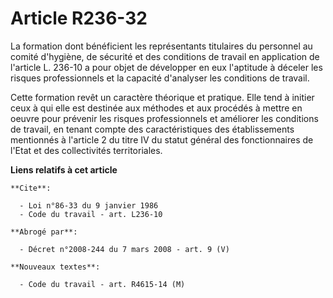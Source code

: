 # Article R236-32

La formation dont bénéficient les représentants titulaires du personnel au comité d'hygiène, de sécurité et des conditions de
travail en application de l'article L. 236-10 a pour objet de développer en eux l'aptitude à déceler les risques
professionnels et la capacité d'analyser les conditions de travail.

Cette formation revêt un caractère théorique et pratique. Elle tend à initier ceux à qui elle est destinée aux méthodes et
aux procédés à mettre en oeuvre pour prévenir les risques professionnels et améliorer les conditions de travail, en tenant
compte des caractéristiques des établissements mentionnés à l'article 2 du titre IV du statut général des fonctionnaires de
l'Etat et des collectivités territoriales.

**Liens relatifs à cet article**

	**Cite**:

	  - Loi n°86-33 du 9 janvier 1986
	  - Code du travail - art. L236-10

	**Abrogé par**:

	  - Décret n°2008-244 du 7 mars 2008 - art. 9 (V)

	**Nouveaux textes**:

	  - Code du travail - art. R4615-14 (M)
